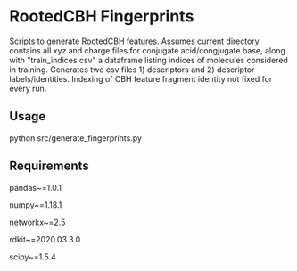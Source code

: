# RootedCBH Fingerprints

Scripts to generate RootedCBH features. Assumes current directory contains all xyz and charge files for conjugate acid/congjugate base, along with "train_indices.csv" a dataframe listing indices of molecules considered in training.  Generates two csv files 1) descriptors and 2) descriptor labels/identities. Indexing of CBH feature fragment identity not fixed for every run.

## Usage
python src/generate_fingerprints.py

## Requirements
pandas~=1.0.1

numpy~=1.18.1

networkx~=2.5

rdkit~=2020.03.3.0

scipy~=1.5.4

